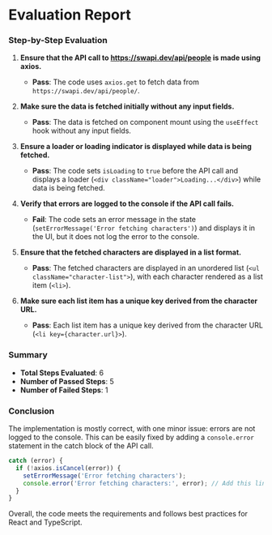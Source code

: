 # Evaluation Report

### Step-by-Step Evaluation

1. **Ensure that the API call to https://swapi.dev/api/people is made using axios.**
    - **Pass**: The code uses `axios.get` to fetch data from `https://swapi.dev/api/people/`.

2. **Make sure the data is fetched initially without any input fields.**
    - **Pass**: The data is fetched on component mount using the `useEffect` hook without any input fields.

3. **Ensure a loader or loading indicator is displayed while data is being fetched.**
    - **Pass**: The code sets `isLoading` to `true` before the API call and displays a loader (`<div className="loader">Loading...</div>`) while data is being fetched.

4. **Verify that errors are logged to the console if the API call fails.**
    - **Fail**: The code sets an error message in the state (`setErrorMessage('Error fetching characters')`) and displays it in the UI, but it does not log the error to the console.

5. **Ensure that the fetched characters are displayed in a list format.**
    - **Pass**: The fetched characters are displayed in an unordered list (`<ul className="character-list">`), with each character rendered as a list item (`<li>`).

6. **Make sure each list item has a unique key derived from the character URL.**
    - **Pass**: Each list item has a unique key derived from the character URL (`<li key={character.url}>`).

### Summary

- **Total Steps Evaluated**: 6
- **Number of Passed Steps**: 5
- **Number of Failed Steps**: 1

### Conclusion

The implementation is mostly correct, with one minor issue: errors are not logged to the console. This can be easily fixed by adding a `console.error` statement in the catch block of the API call.

```typescript
catch (error) {
  if (!axios.isCancel(error)) {
    setErrorMessage('Error fetching characters');
    console.error('Error fetching characters:', error); // Add this line
  }
}
```

Overall, the code meets the requirements and follows best practices for React and TypeScript.